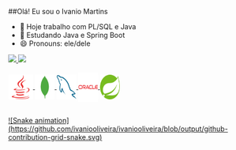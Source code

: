 ##Olá! Eu sou o Ivanio Martins
- 🔭 Hoje trabalho com PL/SQL e Java
- 🌱 Estudando Java e Spring Boot
- 😄 Pronouns: ele/dele

<div>
  <a href="https://github.com/ivaniomartins">
  <img height="180em" src="https://github-readme-stats.vercel.app/api?username=ivaniomartins&show_icons=true&theme=dark&include_all_commits=true&count_private=true"/>
 <img height="180em" src="https://github-readme-stats.vercel.app/api/top-langs/?username=ivaniomartins&layout=compact&langs_count=7&theme=dark"/>
</div>
  <div style="display: inline_block"><br>
  <img align="center" alt="Ivanio-Jv" height="50 width="40" src="https://raw.githubusercontent.com/devicons/devicon/master/icons/java/java-plain.svg">
  <img align="center" alt="Ivanio-Mb" height="50"width="40" src="https://raw.githubusercontent.com/devicons/devicon/master/icons/mongodb/mongodb-plain.svg">
  <img align="center" alt="Ivanio-Ms" height="50" width="40" src="https://raw.githubusercontent.com/devicons/devicon/master/icons/mysql/mysql-original.svg">
  <img align="center" alt="Ivanio-Oc" height="60" width="40" src="https://github.com/devicons/devicon/blob/master/icons/oracle/oracle-original.svg"> 
  <img align="center" alt="Ivanio-Spring" height="50" width="40" src="https://github.com/devicons/devicon/blob/master/icons/spring/spring-original.svg">
 
</div>

##

<div> 
 ![Snake animation](https://github.com/ivaniooliveira/ivaniooliveira/blob/output/github-contribution-grid-snake.svg)
</div>
